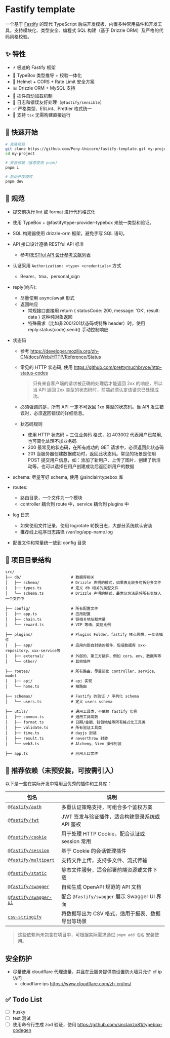 # Fastify template

一个基于 [Fastify](https://fastify.dev) 的现代 TypeScript 后端开发模板，内置多种常用插件和开发工具，支持模块化、类型安全、编程式 SQL 构建（基于 Drizzle ORM）及严格的代码风格校验。

## ✨ 特性

- ⚡ 极速的 Fastify 框架
- 🧱 TypeBox 类型推导 + 校验一体化
- 🔐 Helmet + CORS + Rate Limit 安全方案
- 📊 Drizzle ORM + MySQL 支持
- 🔌 插件自动加载机制
- 🌲 日志和错误友好处理（`@fastify/sensible`）
- ✅ 严格类型、ESLint、Prettier 格式统一
- 🚀 支持 `tsx` 无需构建直接运行

## 🚀 快速开始

```bash
# 克隆项目
git clone https://github.com/Pony-Unicorn/fastify-template.git my-project
cd my-project

# 安装依赖（推荐使用 pnpm）
pnpm i

# 启动开发模式
pnpm dev
```

## 📐 规范

- 提交前执行 lint 或 format 进行代码格式化
- 使用 TypeBox + @fastify/type-provider-typebox 来统一类型和验证。
- SQL 构建器使用 drizzle-orm 框架，避免手写 SQL 语句。
- API 接口设计遵循 RESTful API 标准
  - 参考[RESTful API 设计参考文献列表](https://github.com/aisuhua/restful-api-design-references)
- 认证采用 `Authorization: <type> <credentials>` 方式
  - Bearer、tma、personal_sign
- reply(响应):
  - 尽量使用 async/await 形式
  - 返回响应
    - 常规接口直接用 return { statusCode: 200, message: 'OK', result: data } 这种纯对象返回
    - 特殊需求（比如非200/201状态码或特殊 header）时，使用 reply.status(code).send() 手动控制响应
- 状态码
  - 参考 https://developer.mozilla.org/zh-CN/docs/Web/HTTP/Reference/Status
  - 常见的 HTTP 状态码, 使用 https://github.com/prettymuchbryce/http-status-codes

    > 只有来自客户端的请求被正确的处理后才能返回 2xx 的响应，所以当 API 返回 2xx 类型的状态码时，前端必须认定该请求已处理成功。

  - 必须强调的是，所有 API 一定不可返回 1xx 类型的状态码。当 API 发生错误时，必须返回错误的详细信息。
  - 状态码规则
    - 使用 HTTP 状态码 + 三位业务码 格式，如 403002 代表用户已禁用, 也可简化处理不加业务码
    - 200 最常见的状态码，在所有成功的 GET 请求中，必须返回此状态码
    - 201 当服务器创建数据成功时，返回此状态码。常见的场景是使用 POST 提交用户信息，如：添加了新用户、上传了图片、创建了新活动等，也可以选择在用户创建成功后返回新用户的数据

- schema: 尽量写好 schema, 使用 @sinclair/typebox 库
- routes:
  - 路由目录，一个文件为一个模块
  - controller 耦合到 route 中，service 耦合到 plugins 中
- log 日志
  - 如果使用文件记录，使用 logrotate 轮换日志，大部分系统默认安装
  - 推荐线上程序日志路径 /var/log/app-name.log
- 配置文件和常量统一放到 config 目录

## 📁 项目目录结构

```text
src/
├── db/                      # 数据库相关
│   ├── schema/              # Drizzle 声明的模式，如果表比较多可拆分多文件
│   ├── types.ts             # 定义 db 相关的类型文件
│   └── schema.ts            # Drizzle 声明的模式，最常见方法是将所有表放入一个文件中

├── config/                  # 所有配置文件
│   ├── app.ts               # 应用配置
│   ├── chain.ts             # 链相关地址和常量
│   └── reward.ts            # VIP 等级、奖励比例

├── plugins/                 # Plugins Folder。fastify 核心思想，一切皆插件
│   ├── app/                 # 应用内部自封装的插件，包括数据库 xxx-repository、xxx-service等
│   ├── external/            # 外部的、第三方插件、例如 cors、env、数据库等
│   └── other/               # 其他插件

├── routes/                  # 所有路由，尽量简化 controller、service、model
│   ├── api/                 # api 实现
│   └── home.ts              # 根路由

├── schemas/                 # Fastify 的验证 / 序列化 schema
│   └── users.ts             # 定义 users schema

├── utils/                   # 通用工具类，不依赖 fastify 实例
│   ├── common.ts            # 通用工具函数
│   ├── format.ts            # 日期/金额、钱包地址等所有格式化工具类
│   ├── validate.ts          # 所有验证工具类
│   ├── time.ts              # dayjs 封装
│   ├── result.ts            # neverthrow 封装
│   └── web3.ts              # Alchemy、Viem 操作封装

├── app.ts                   # 应用入口文件
```

## 🌟 推荐依赖（未预安装，可按需引入）

以下是一些在实际开发中常用且优秀的插件和工具库：

| 包名                                                                   | 说明                                              |
| ---------------------------------------------------------------------- | ------------------------------------------------- |
| [`@fastify/auth`](https://github.com/fastify/fastify-auth)             | 多重认证策略支持，可组合多个鉴权方案              |
| [`@fastify/jwt`](https://github.com/fastify/fastify-jwt)               | JWT 签发与验证插件，适合构建登录系统或 API 鉴权   |
| [`@fastify/cookie`](https://github.com/fastify/fastify-cookie)         | 用于处理 HTTP Cookie，配合认证或 session 常用     |
| [`@fastify/session`](https://github.com/fastify/session)               | 基于 Cookie 的会话管理插件                        |
| [`@fastify/multipart`](https://github.com/fastify/fastify-multipart)   | 支持文件上传，支持多文件、流式传输                |
| [`@fastify/static`](https://github.com/fastify/fastify-static)         | 静态文件服务，适合部署前端资源或文件下载          |
| [`@fastify/swagger`](https://github.com/fastify/fastify-swagger)       | 自动生成 OpenAPI 规范的 API 文档                  |
| [`@fastify/swagger-ui`](https://github.com/fastify/fastify-swagger-ui) | 配合 `@fastify/swagger` 展示 Swagger UI 界面      |
| [`csv-stringify`](https://csv.js.org/stringify/)                       | 将数据导出为 CSV 格式，适用于报表、数据导出等场景 |

> 这些依赖尚未包含在项目中，可根据实际需求通过 `pnpm add 包名` 安装使用。

## 安全防护

- 尽量使用 cloudflare 代理流量，并且在云服务提供商设置防火墙只允许 cf ip 访问
  - cloudflare ips https://www.cloudflare.com/zh-cn/ips/

## ✅ Todo List

- [ ] husky
- [ ] test 测试
- [ ] 使用命令行生成 zod 验证，使用 https://github.com/sinclairzx81/typebox-codegen
